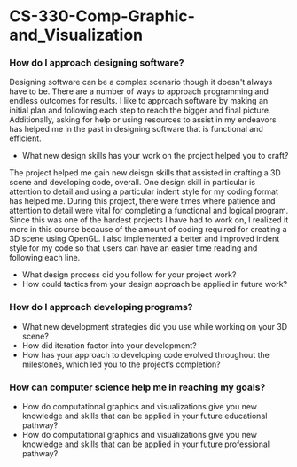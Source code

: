 # CS-330-Comp-Graphic-and_Visualization

### How do I approach designing software?

Designing software can be a complex scenario though it doesn't always have to be. There are a number of ways to approach programming and endless outcomes for results. I like to approach software by making an initial plan and following each step to reach the bigger and final picture. Additionally, asking for help or using resources to assist in my endeavors has helped me in the past in designing software that is functional and efficient. 

* What new design skills has your work on the project helped you to craft?

The project helped me gain new deisgn skills that assisted in crafting a 3D scene and developing code, overall. One design skill in particular is attention to detail and using a particular indent style for my coding format has helped me. During this project, there were times where patience and attention to detail were vital for completing a functional and logical program. Since this was one of the hardest projects I have had to work on, I realized it more in this course because of the amount of coding required for creating a 3D scene using OpenGL. I also implemented a better and improved indent style for my code so that users can have an easier time reading and following each line. 

* What design process did you follow for your project work?
* How could tactics from your design approach be applied in future work?
### How do I approach developing programs?
* What new development strategies did you use while working on your 3D scene?
* How did iteration factor into your development?
* How has your approach to developing code evolved throughout the milestones, which led you to the project’s completion?
### How can computer science help me in reaching my goals?
* How do computational graphics and visualizations give you new knowledge and skills that can be applied in your future educational pathway?
* How do computational graphics and visualizations give you new knowledge and skills that can be applied in your future professional pathway?
